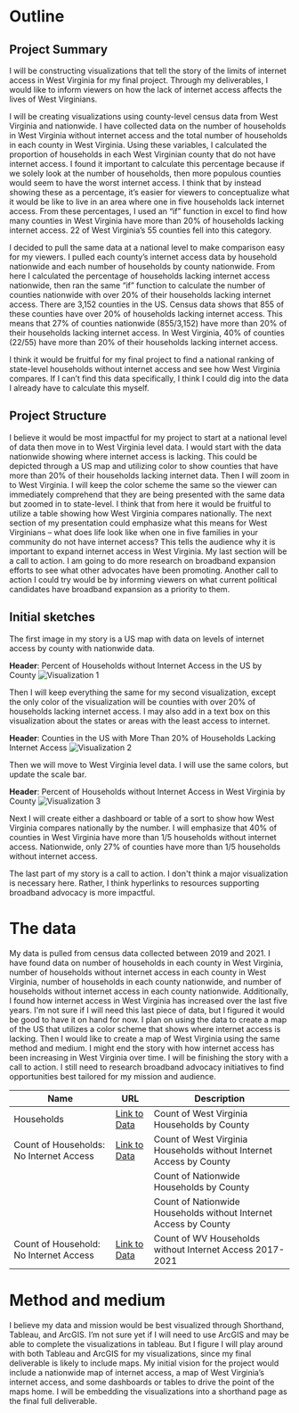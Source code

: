 # Outline  

## Project Summary
I will be constructing visualizations that tell the story of the limits of internet access in West Virginia for my final project. Through my deliverables, I would like to inform viewers on how the lack of internet access affects the lives of West Virginians. 

I will be creating visualizations using county-level census data from West Virginia and nationwide. I have collected data on the number of households in West Virginia without internet access and the total number of households in each county in West Virginia. Using these variables, I calculated the proportion of households in each West Virginian county that do not have internet access. I found it important to calculate this percentage because if we solely look at the number of households, then more populous counties would seem to have the worst internet access. I think that by instead showing these as a percentage, it’s easier for viewers to conceptualize what it would be like to live in an area where one in five households lack internet access. From these percentages, I used an “if” function in excel to find how many counties in West Virginia have more than 20% of households lacking internet access. 22 of West Virginia’s 55 counties fell into this category. 

I decided to pull the same data at a national level to make comparison easy for my viewers. I pulled each county’s internet access data by household nationwide and each number of households by county nationwide. From here I calculated the percentage of households lacking internet access nationwide, then ran the same “if” function to calculate the number of counties nationwide with over 20% of their households lacking internet access. There are 3,152 counties in the US. Census data shows that 855 of these counties have over 20% of households lacking internet access. This means that 27% of counties nationwide (855/3,152) have more than 20% of their households lacking internet access. In West Virginia, 40% of counties (22/55) have more than 20% of their households lacking internet access. 

I think it would be fruitful for my final project to find a national ranking of state-level households without internet access and see how West Virginia compares. If I can’t find this data specifically, I think I could dig into the data I already have to calculate this myself. 


## Project Structure

I believe it would be most impactful for my project to start at a national level of data then move in to West Virginia level data. I would start with the data nationwide showing where internet access is lacking. This could be depicted through a US map and utilizing color to show counties that have more than 20% of their households lacking internet data. Then I will zoom in to West Virginia. I will keep the color scheme the same so the viewer can immediately comprehend that they are being presented with the same data but zoomed in to state-level. I think that from here it would be fruitful to utilize a table showing how West Virginia compares nationally. The next section of my presentation could emphasize what this means for West Virginians – what does life look like when one in five families in your community do not have internet access? This tells the audience why it is important to expand internet access in West Virginia. My last section will be a call to action. I am going to do more research on broadband expansion efforts to see what other advocates have been promoting. Another call to action I could try would be by informing viewers on what current political candidates have broadband expansion as a priority to them.

## Initial sketches

The first image in my story is a US map with data on levels of internet access by county with nationwide data. 

**Header**: Percent of Households without Internet Access in the US by County
![Visualization 1](https://github.com/evianambarnes/portfolio/assets/156966766/8145311d-3115-4988-ae2f-f0095dacb782)

Then I will keep everything the same for my second visualization, except the only color of the visualization will be counties with over 20% of households lacking internet access. I may also add in a text box on this visualization about the states or areas with the least access to internet.

**Header**: Counties in the US with More Than 20% of Households Lacking Internet Access
![Visualization 2](https://github.com/evianambarnes/portfolio/assets/156966766/17f36ceb-1cb6-4bc8-8a7c-b84acab63c4c)

Then we will move to West Virginia level data. I will use the same colors, but update the scale bar.

**Header**: Percent of Households without Internet Access in West Virginia by County
![Visualization 3](https://github.com/evianambarnes/portfolio/assets/156966766/b79ab5ff-50e8-41ba-9048-1a5f50b1c292)

Next I will create either a dashboard or table of a sort to show how West Virginia compares nationally by the number. I will emphasize that 40% of counties in West Virginia have more than 1/5 households without internet access. Nationwide, only 27% of counties have more than 1/5 households without internet access. 

The last part of my story is a call to action. I don't think a major visualization is necessary here. Rather, I think hyperlinks to resources supporting broadband advocacy is more impactful.



# The data

My data is pulled from census data collected between 2019 and 2021. I have found data on number of households in each county in West Virginia, number of households without internet access in each county in West Virginia, number of households in each county nationwide, and number of households without internet access in each county nationwide. Additionally, I found how internet access in West Virginia has increased over the last five years. I'm not sure if I will need this last piece of data, but I figured it would be good to have it on hand for now. I plan on using the data to create a map of the US that utilizes a color scheme that shows where internet access is lacking. Then I would like to create a map of West Virginia using the same method and medium. I might end the story with how internet access has been increasing in West Virginia over time. I will be finishing the story with a call to action. I still need to research broadband advocacy initiatives to find opportunities best tailored for my mission and audience.


| Name | URL | Description |
|------|-----|-------------|
|Households|[Link to Data](https://www.datacommons.org/tools/visualization#visType%3Dmap%26place%3DgeoId%2F54%26placeType%3DCounty%26sv%3D%7B%22dcid%22%3A%22Count_Household%22%7D)|Count of West Virginia Households by County|
|Count of Households: No Internet Access|[Link to Data](https://www.datacommons.org/tools/visualization#visType%3Dmap%26place%3DgeoId%2F54%26placeType%3DCounty%26sv%3D%7B%22dcid%22%3A%22Count_Household_NoInternetAccess%22%7D)|Count of West Virginia Households without Internet Access by County|
|      |     |Count of Nationwide Households by County|
|      |     |Count of Nationwide Households without Internet Access by County|
|Count of Household: No Internet Access|[Link to Data](https://www.datacommons.org/tools/visualization#visType%3Dtimeline%26place%3DgeoId%2F54%26sv%3D%7B%22dcid%22%3A%22Count_Household_NoInternetAccess%22%7D)|Count of WV Households without Internet Access 2017-2021|

# Method and medium

I believe my data and mission would be best visualized through Shorthand, Tableau, and ArcGIS. I’m not sure yet if I will need to use ArcGIS and may be able to complete the visualizations in tableau. But I figure I will play around with both Tableau and ArcGIS for my visualizations, since my final deliverable is likely to include maps. My initial vision for the project would include a nationwide map of internet access, a map of West Virginia’s internet access, and some dashboards or tables to drive the point of the maps home. I will be embedding the visualizations into a shorthand page as the final full deliverable.
